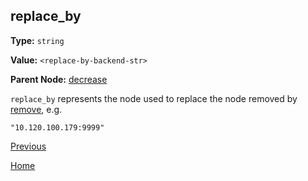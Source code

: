 replace_by
----------

**Type:** `string`

**Value:** `<replace-by-backend-str>`

**Parent Node:** [decrease](decrease.md)

`replace_by` represents the node used to replace the node removed by [remove](remove.md), e.g.   

    "10.120.100.179:9999"

[Previous](../table.md)

[Home](../../../index.md)